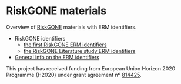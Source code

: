 # RiskGONE materials

Overview of [RiskGONE](https://riskgone.eu/) materials with ERM identifiers.

* RiskGONE identifiers
  * [the first RiskGONE ERM identifiers](identifiers_and_guidance.md)
  * [the RiskGONE Literature study ERM identifiers](RiskGONE_Literature_NM.md)
* [General info on the ERM identifiers](https://nanocommons.github.io/identifiers/)

This project has received funding from European Union Horizon 2020 Programme (H2020) under grant agreement nº [814425](https://cordis.europa.eu/project/id/814425).
